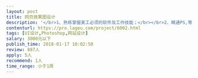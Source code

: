 ```yaml
---                
layout: post       
title: 网页效果图设计           
description: '</br>1、熟练掌握美工必须的软件及工作技能；</br></br>2、精通PS,等图片设计、网页设计软件；</br></br>3、有良好的审美观，具有独立思考工作的能力；</br></br>4、善于色彩搭配，思维活跃，有创意，有较强视觉效果表现能力；</br>可参考天淘宝网。</br>'     
contenturl: https://pro.lagou.com/project/6002.html      
tags: [UI设计,Photoshop,网站设计]            
salary: 3000元以下          
publish_time: 2018-01-17 10:02:50         
review: 887人                   
apply: 5人                   
recommend: 1人                   
time_range: 小于1周              
---                 
```


